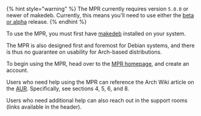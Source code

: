 {% hint style="warning" %}
The MPR currently requires version `5.0.0` or newer of makedeb. Currently, this means you'll need to use either the [beta or alpha](/makedeb/releases.md) release.
{% endhint %}

To use the MPR, you must first have [makedeb](/makedeb/intro.md) installed on your system.

The MPR is also designed first and foremost for Debian systems, and there is thus no guarantee on usability for Arch-based distributions.

To begin using the MPR, head over to the [MPR homepage](https://dur.hunterwittenborn.com), and create an account.

Users who need help using the MPR can reference the Arch Wiki article on the [AUR](https://wiki.archlinux.org/title/Arch_User_Repository). Specifically, see sections 4, 5, 6, and 8.

Users who need additional help can also reach out in the support rooms (links available in the header).

